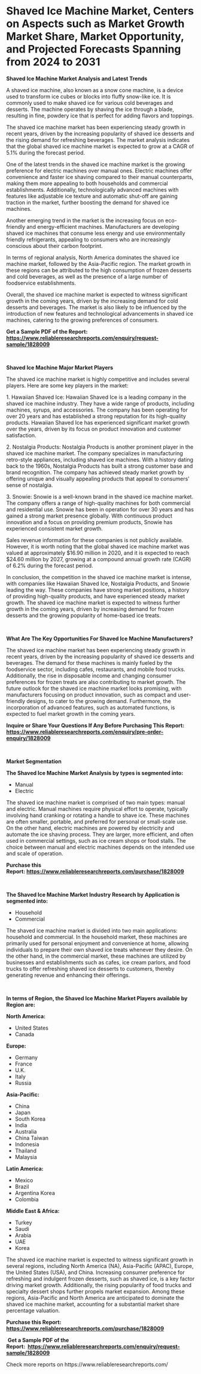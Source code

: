 <p><h1>Shaved Ice Machine Market, Centers on Aspects such as Market Growth Market Share, Market Opportunity, and Projected Forecasts Spanning from 2024 to 2031</h1></p><p><strong>Shaved Ice Machine Market Analysis and Latest Trends</strong></p>
<p><p>A shaved ice machine, also known as a snow cone machine, is a device used to transform ice cubes or blocks into fluffy snow-like ice. It is commonly used to make shaved ice for various cold beverages and desserts. The machine operates by shaving the ice through a blade, resulting in fine, powdery ice that is perfect for adding flavors and toppings.</p><p>The shaved ice machine market has been experiencing steady growth in recent years, driven by the increasing popularity of shaved ice desserts and the rising demand for refreshing beverages. The market analysis indicates that the global shaved ice machine market is expected to grow at a CAGR of 5.1% during the forecast period.</p><p>One of the latest trends in the shaved ice machine market is the growing preference for electric machines over manual ones. Electric machines offer convenience and faster ice shaving compared to their manual counterparts, making them more appealing to both households and commercial establishments. Additionally, technologically advanced machines with features like adjustable ice texture and automatic shut-off are gaining traction in the market, further boosting the demand for shaved ice machines.</p><p>Another emerging trend in the market is the increasing focus on eco-friendly and energy-efficient machines. Manufacturers are developing shaved ice machines that consume less energy and use environmentally friendly refrigerants, appealing to consumers who are increasingly conscious about their carbon footprint.</p><p>In terms of regional analysis, North America dominates the shaved ice machine market, followed by the Asia-Pacific region. The market growth in these regions can be attributed to the high consumption of frozen desserts and cold beverages, as well as the presence of a large number of foodservice establishments.</p><p>Overall, the shaved ice machine market is expected to witness significant growth in the coming years, driven by the increasing demand for cold desserts and beverages. The market is also likely to be influenced by the introduction of new features and technological advancements in shaved ice machines, catering to the growing preferences of consumers.</p></p>
<p><strong>Get a Sample PDF of the Report:&nbsp; <a href="https://www.reliableresearchreports.com/enquiry/request-sample/1828009">https://www.reliableresearchreports.com/enquiry/request-sample/1828009</a></strong></p>
<p>&nbsp;</p>
<p><strong>Shaved Ice Machine Major Market Players</strong></p>
<p><p>The shaved ice machine market is highly competitive and includes several players. Here are some key players in the market:</p><p>1. Hawaiian Shaved Ice: Hawaiian Shaved Ice is a leading company in the shaved ice machine industry. They have a wide range of products, including machines, syrups, and accessories. The company has been operating for over 20 years and has established a strong reputation for its high-quality products. Hawaiian Shaved Ice has experienced significant market growth over the years, driven by its focus on product innovation and customer satisfaction.</p><p>2. Nostalgia Products: Nostalgia Products is another prominent player in the shaved ice machine market. The company specializes in manufacturing retro-style appliances, including shaved ice machines. With a history dating back to the 1960s, Nostalgia Products has built a strong customer base and brand recognition. The company has achieved steady market growth by offering unique and visually appealing products that appeal to consumers' sense of nostalgia.</p><p>3. Snowie: Snowie is a well-known brand in the shaved ice machine market. The company offers a range of high-quality machines for both commercial and residential use. Snowie has been in operation for over 30 years and has gained a strong market presence globally. With continuous product innovation and a focus on providing premium products, Snowie has experienced consistent market growth.</p><p>Sales revenue information for these companies is not publicly available. However, it is worth noting that the global shaved ice machine market was valued at approximately $16.90 million in 2020, and it is expected to reach $24.60 million by 2027, growing at a compound annual growth rate (CAGR) of 6.2% during the forecast period.</p><p>In conclusion, the competition in the shaved ice machine market is intense, with companies like Hawaiian Shaved Ice, Nostalgia Products, and Snowie leading the way. These companies have strong market positions, a history of providing high-quality products, and have experienced steady market growth. The shaved ice machine market is expected to witness further growth in the coming years, driven by increasing demand for frozen desserts and the growing popularity of home-based ice treats.</p></p>
<p>&nbsp;</p>
<p><strong>What Are The Key Opportunities For Shaved Ice Machine Manufacturers?</strong></p>
<p><p>The shaved ice machine market has been experiencing steady growth in recent years, driven by the increasing popularity of shaved ice desserts and beverages. The demand for these machines is mainly fueled by the foodservice sector, including cafes, restaurants, and mobile food trucks. Additionally, the rise in disposable income and changing consumer preferences for frozen treats are also contributing to market growth. The future outlook for the shaved ice machine market looks promising, with manufacturers focusing on product innovation, such as compact and user-friendly designs, to cater to the growing demand. Furthermore, the incorporation of advanced features, such as automated functions, is expected to fuel market growth in the coming years.</p></p>
<p><strong>Inquire or Share Your Questions If Any Before Purchasing This Report: <a href="https://www.reliableresearchreports.com/enquiry/pre-order-enquiry/1828009">https://www.reliableresearchreports.com/enquiry/pre-order-enquiry/1828009</a></strong></p>
<p>&nbsp;</p>
<p><strong>Market Segmentation</strong></p>
<p><strong>The Shaved Ice Machine Market Analysis by types is segmented into:</strong></p>
<p><ul><li>Manual</li><li>Electric</li></ul></p>
<p><p>The shaved ice machine market is comprised of two main types: manual and electric. Manual machines require physical effort to operate, typically involving hand cranking or rotating a handle to shave ice. These machines are often smaller, portable, and preferred for personal or small-scale use. On the other hand, electric machines are powered by electricity and automate the ice shaving process. They are larger, more efficient, and often used in commercial settings, such as ice cream shops or food stalls. The choice between manual and electric machines depends on the intended use and scale of operation.</p></p>
<p><strong>Purchase this Report:&nbsp;<a href="https://www.reliableresearchreports.com/purchase/1828009">https://www.reliableresearchreports.com/purchase/1828009</a></strong></p>
<p>&nbsp;</p>
<p><strong>The Shaved Ice Machine Market Industry Research by Application is segmented into:</strong></p>
<p><ul><li>Household</li><li>Commercial</li></ul></p>
<p><p>The shaved ice machine market is divided into two main applications: household and commercial. In the household market, these machines are primarily used for personal enjoyment and convenience at home, allowing individuals to prepare their own shaved ice treats whenever they desire. On the other hand, in the commercial market, these machines are utilized by businesses and establishments such as cafes, ice cream parlors, and food trucks to offer refreshing shaved ice desserts to customers, thereby generating revenue and enhancing their offerings.</p></p>
<p>&nbsp;</p>
<p><strong>In terms of Region, the Shaved Ice Machine Market Players available by Region are:</strong></p>
<p>
    <p> <strong> North America: </strong>
        <ul>
            <li>United States</li>
            <li>Canada</li>
        </ul>
        </p> 
    <p> <strong> Europe: </strong>
        <ul>
            <li>Germany</li>
            <li>France</li>
            <li>U.K.</li>
            <li>Italy</li>
            <li>Russia</li>
        </ul>
        </p> 
    <p> <strong> Asia-Pacific: </strong>
        <ul>
            <li>China</li>
            <li>Japan</li>
            <li>South Korea</li>
            <li>India</li>
            <li>Australia</li>
            <li>China Taiwan</li>
            <li>Indonesia</li>
            <li>Thailand</li>
            <li>Malaysia</li>
        </ul>
        </p> 
    <p> <strong> Latin America: </strong>
        <ul>
            <li>Mexico</li>
            <li>Brazil</li>
            <li>Argentina Korea</li>
            <li>Colombia</li>
        </ul>
        </p> 
    <p> <strong> Middle East & Africa: </strong>
        <ul>
            <li>Turkey</li>
            <li>Saudi</li>
            <li>Arabia</li>
            <li>UAE</li>
            <li>Korea</li>
        </ul>
    </p>
    </p>
<p><p>The shaved ice machine market is expected to witness significant growth in several regions, including North America (NA), Asia-Pacific (APAC), Europe, the United States (USA), and China. Increasing consumer preference for refreshing and indulgent frozen desserts, such as shaved ice, is a key factor driving market growth. Additionally, the rising popularity of food trucks and specialty dessert shops further propels market expansion. Among these regions, Asia-Pacific and North America are anticipated to dominate the shaved ice machine market, accounting for a substantial market share percentage valuation.</p></p>
<p><strong>Purchase this Report: <a href="https://www.reliableresearchreports.com/purchase/1828009">https://www.reliableresearchreports.com/purchase/1828009</a></strong></p>
<p>&nbsp;<strong>Get a Sample PDF of the Report:&nbsp;&nbsp;<a href="https://www.reliableresearchreports.com/enquiry/request-sample/1828009">https://www.reliableresearchreports.com/enquiry/request-sample/1828009</a></strong></p>
<p><strong></strong></p>
<p>Check more reports on https://www.reliableresearchreports.com/</p>